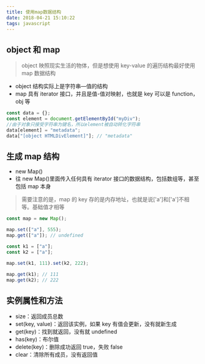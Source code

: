 ```yaml
---
title: 使用map数据结构
date: 2018-04-21 15:10:22
tags: javascript
---
```


## object 和 map

> object 映照现实生活的物体，但是想使用 key-value 的遍历结构最好使用 map 数据结构

* object 结构实际上是字符串—值的结构
* map 具有 iterator 接口，并且是值-值对映射，也就是 key 可以是 function，obj 等

```javascript
const data = {};
const element = document.getElementById("myDiv");
//由于对象只接受字符串为键名，所以element被自动转化字符串
data[element] = "metadata";
data["[object HTMLDivElement]"]; // "metadata"
```

## 生成 map 结构

* new Map()
* 往 new Map()里面传入任何具有 iterator 接口的数据结构，包括数组等，甚至包括 map 本身

> 需要注意的是，map 的 key 存的是内存地址，也就是说['a']和['a']不相等。基础值才相等

```javascript
const map = new Map();

map.set(["a"], 555);
map.get(["a"]); // undefined

const k1 = ["a"];
const k2 = ["a"];

map.set(k1, 111).set(k2, 222);

map.get(k1); // 111
map.get(k2); // 222
```

## 实例属性和方法

* size：返回成员总数
* set(key, value)：返回该实例，如果 key 有值会更新，没有就新生成
* get(key)：找到就返回，没有就 undefined
* has(key)：布尔值
* delete(key)：删除成功返回 true，失败 false
* clear：清除所有成员，没有返回值

